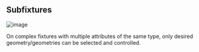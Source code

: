 ## Subfixtures

![image](../media/subfixtures.png)

On complex fixtures with multiple attributes of the same type, only desired
geometry/geometries can be selected and controlled.

